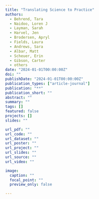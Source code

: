 ```yaml
---
title: "Translating Science to Practice"
authors:
  - Behrend, Tara
  - Naidoo, Loren J
  - Layman, Sarah
  - Harvel, Jen
  - Brodersen, Apryl
  - Fields, Laura
  - Andrews, Sara
  - Albar, Matt
  - Scheuer, Erin
  - Gibson, Carter
  - others
date: "2024-01-01T00:00:00Z"
doi: ""
publishDate: "2024-01-01T00:00:00Z"
publication_types: ["article-journal"]
publication: "**"
publication_short: ""
abstract: ""
summary: ""
tags: []
featured: false
projects: []
slides: ""

url_pdf: ""
url_code: ""
url_dataset: ""
url_poster: ""
url_project: ""
url_slides: ""
url_source: ""
url_video: ""

image:
  caption: ""
  focal_point: ""
  preview_only: false

---
```

